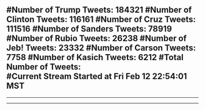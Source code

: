 #Number of Trump Tweets: 184321
#Number of Clinton Tweets: 116161
#Number of Cruz Tweets: 111516
#Number of Sanders Tweets: 78919
#Number of Rubio Tweets: 26238
#Number of Jeb! Tweets: 23332
#Number of Carson Tweets: 7758
#Number of Kasich Tweets: 6212
#Total Number of Tweets:  
#Current Stream Started at Fri Feb 12 22:54:01 MST
---
---
---
